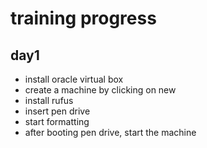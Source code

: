 # training progress
## day1
- install oracle virtual box
- create a machine by clicking on new
- install rufus
- insert pen drive
- start formatting
- after booting pen drive, start the machine 
